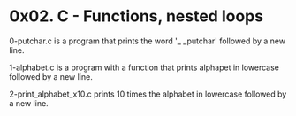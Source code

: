 # 0x02. C - Functions, nested loops

0-putchar.c is a program that prints the word '_ _putchar' followed by a new line.

1-alphabet.c is a program with a function that prints alphapet in lowercase followed by a new line.

2-print_alphabet_x10.c prints 10 times the alphabet in lowercase followed by a new line.
